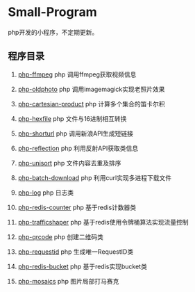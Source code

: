 # Small-Program

php开发的小程序，不定期更新。

## 程序目录

1. [php-ffmpeg](https://github.com/xfdipzone/Small-Program/tree/master/php-ffmpeg) php 调用ffmpeg获取视频信息

2. [php-oldphoto](https://github.com/xfdipzone/Small-Program/tree/master/php-oldphoto) php 调用imagemagick实现老照片效果

3. [php-cartesian-product](https://github.com/xfdipzone/Small-Program/tree/master/php-cartesian-product) php 计算多个集合的笛卡尔积

4. [php-hexfile](https://github.com/xfdipzone/Small-Program/tree/master/php-hexfile) php 文件与16进制相互转换

5. [php-shorturl](https://github.com/xfdipzone/Small-Program/tree/master/php-shorturl) php 调用新浪API生成短链接

6. [php-reflection](https://github.com/xfdipzone/Small-Program/tree/master/php-reflection) php 利用反射API获取类信息

7. [php-unisort](https://github.com/xfdipzone/Small-Program/tree/master/php-unisort) php 文件内容去重及排序

8. [php-batch-download](https://github.com/xfdipzone/Small-Program/tree/master/php-batch-download) php 利用curl实现多进程下载文件

9. [php-log](https://github.com/xfdipzone/Small-Program/tree/master/php-log) php 日志类

10. [php-redis-counter](https://github.com/xfdipzone/Small-Program/tree/master/php-redis-counter) php 基于redis计数器类

11. [php-trafficshaper](https://github.com/xfdipzone/Small-Program/tree/master/php-trafficshaper) php 基于redis使用令牌桶算法实现流量控制

12. [php-qrcode](https://github.com/xfdipzone/Small-Program/tree/master/php-qrcode) php 创建二维码类

13. [php-requestid](https://github.com/xfdipzone/Small-Program/tree/master/php-requestid) php 生成唯一RequestID类

14. [php-redis-bucket](https://github.com/xfdipzone/Small-Program/tree/master/php-redis-bucket) php 基于redis实现bucket类

15. [php-mosaics](https://github.com/xfdipzone/Small-Program/tree/master/php-mosaics) php 图片局部打马赛克
